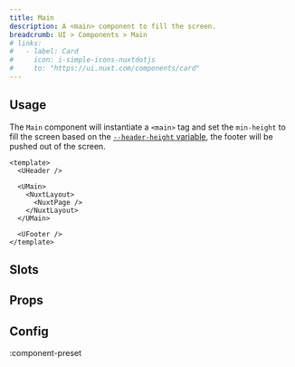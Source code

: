 ```yaml
---
title: Main
description: A <main> component to fill the screen.
breadcrumb: UI > Components > Main
# links:
#   - label: Card
#     icon: i-simple-icons-nuxtdotjs
#     to: "https://ui.nuxt.com/components/card"
---
```


## Usage

The `Main` component will instantiate a `<main>` tag and set the `min-height` to fill the screen based on the [`--header-height` variable](/ui/getting-started/theming#variables), the footer will be pushed out of the screen.

```vue [app.vue]
<template>
  <UHeader />

  <UMain>
    <NuxtLayout>
      <NuxtPage />
    </NuxtLayout>
  </UMain>

  <UFooter />
</template>
```

## Slots

<!-- component-slots -->

## Props

<!-- components-props -->

## Config

:component-preset
